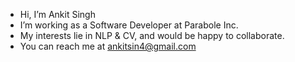 - Hi, I’m Ankit Singh
- I’m working as a Software Developer at Parabole Inc.
- My interests lie in NLP & CV, and would be happy to collaborate.
- You can reach me at ankitsin4@gmail.com

<!---
anktsngh/anktsngh is a ✨ special ✨ repository because its `README.md` (this file) appears on your GitHub profile.
You can click the Preview link to take a look at your changes.
--->
